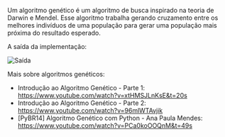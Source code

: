 Um algoritmo genético é um algoritmo de busca inspirado na teoria de Darwin e Mendel. Esse algoritmo trabalha gerando cruzamento entre os melhores indivíduos de uma população para gerar uma população mais próxima do resultado esperado. 

A saída da implementação:

![Saída](Saida.png)

Mais sobre algoritmos genéticos:

* Introdução ao Algoritmo Genético - Parte 1: https://www.youtube.com/watch?v=xtHMSJLnKsE&t=20s
* Introdução ao Algoritmo Genético - Parte 2: https://www.youtube.com/watch?v=96mlWTAvjik
* [PyBR14] Algoritmo Genético com Python - Ana Paula Mendes: https://www.youtube.com/watch?v=PCa0koOOQnM&t=49s
